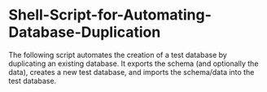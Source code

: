 # Shell-Script-for-Automating-Database-Duplication
The following script automates the creation of a test database by duplicating an existing database. It exports the schema (and optionally the data), creates a new test database, and imports the schema/data into the test database.
